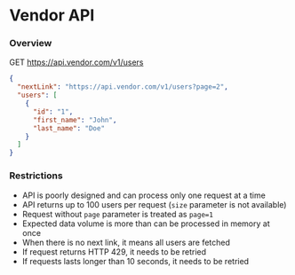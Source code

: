 # Vendor API

### Overview
GET https://api.vendor.com/v1/users

```json
{
  "nextLink": "https://api.vendor.com/v1/users?page=2",
  "users": [
    {
      "id": "1",
      "first_name": "John",
      "last_name": "Doe"
    }
  ]
}
```
### Restrictions
- API is poorly designed and can process only one request at a time
- API returns up to 100 users per request (`size` parameter is not available)
- Request without `page` parameter is treated as `page=1`
- Expected data volume is more than can be processed in memory at once
- When there is no next link, it means all users are fetched
- If request returns HTTP 429, it needs to be retried
- If requests lasts longer than 10 seconds, it needs to be retried
